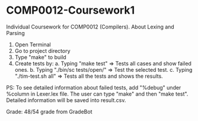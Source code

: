 # COMP0012-Coursework1
Individual Coursework for COMP0012 (Compilers). About Lexing and Parsing

1. Open Terminal
2. Go to project directory
3. Type "make" to build
4. Create tests by:
a. Typing "make test" => Tests all cases and show failed ones.
b. Typing "./bin/sc tests/open/<testname>" => Test the selected test.
c. Typing "./tim-test.sh all" => Tests all the tests and shows the results.

PS: To see detailed information about failed tests, add "%debug" under %column in Lexer.lex file. The user can type "make" and then "make test". Detailed information will be saved into result.csv. 

Grade: 48/54 grade from GradeBot
